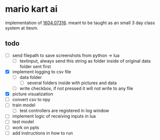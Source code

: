 # mario kart ai
implementation of [1604.07316](https://arxiv.org/abs/1604.07317). meant to be taught as an small 3 day class system at itesm.

## todo
-[ ] send filepath to save screenshots from python -> lua
    -[ ] textinput, always send this string as folder inside of original data folder sent first
-[X] implement logging to csv file
    -[ ] data folder
        -[ ] several folders inside with pictures and data
    -[ ] write checkbox, if not pressed it will not write to any file
-[X] picture visualization
-[ ] convert csv to npy
-[ ] train model
    -[ ] test controllers are registered in log window
-[ ] implement logic of receiving inputs in lua
-[ ] test model
-[ ] work on ppts
-[ ] add instructions in how to run
